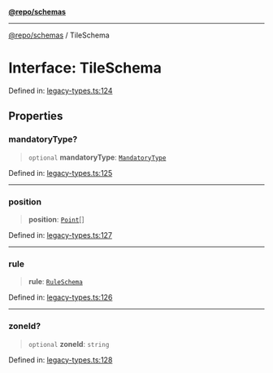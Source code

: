 [**@repo/schemas**](../README.md)

***

[@repo/schemas](../globals.md) / TileSchema

# Interface: TileSchema

Defined in: [legacy-types.ts:124](https://github.com/alexqguo/drinking-board-game-v3/blob/ec7abd0ff51ebbb80af13ca3c5b158ba2e0616aa/packages/schemas/src/legacy-types.ts#L124)

## Properties

### mandatoryType?

> `optional` **mandatoryType**: [`MandatoryType`](../enumerations/MandatoryType.md)

Defined in: [legacy-types.ts:125](https://github.com/alexqguo/drinking-board-game-v3/blob/ec7abd0ff51ebbb80af13ca3c5b158ba2e0616aa/packages/schemas/src/legacy-types.ts#L125)

***

### position

> **position**: [`Point`](Point.md)[]

Defined in: [legacy-types.ts:127](https://github.com/alexqguo/drinking-board-game-v3/blob/ec7abd0ff51ebbb80af13ca3c5b158ba2e0616aa/packages/schemas/src/legacy-types.ts#L127)

***

### rule

> **rule**: [`RuleSchema`](../type-aliases/RuleSchema.md)

Defined in: [legacy-types.ts:126](https://github.com/alexqguo/drinking-board-game-v3/blob/ec7abd0ff51ebbb80af13ca3c5b158ba2e0616aa/packages/schemas/src/legacy-types.ts#L126)

***

### zoneId?

> `optional` **zoneId**: `string`

Defined in: [legacy-types.ts:128](https://github.com/alexqguo/drinking-board-game-v3/blob/ec7abd0ff51ebbb80af13ca3c5b158ba2e0616aa/packages/schemas/src/legacy-types.ts#L128)
